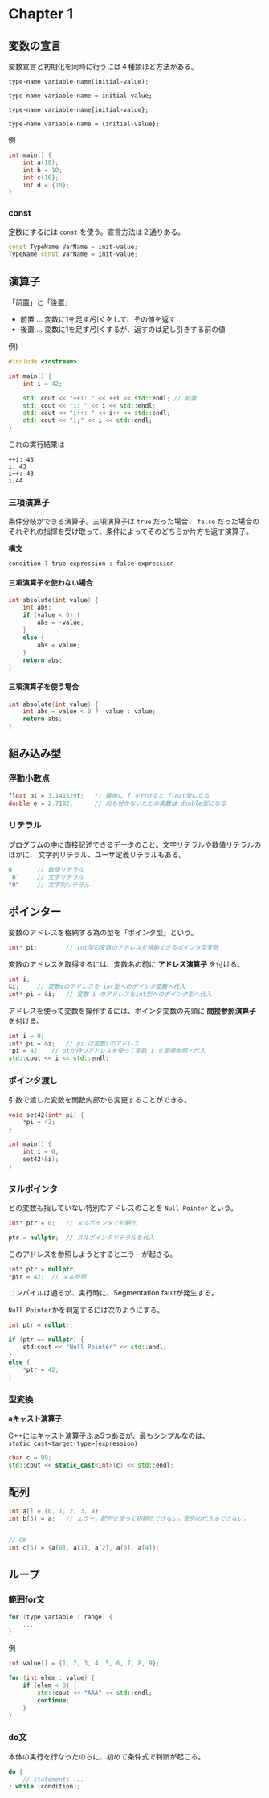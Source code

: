 # Chapter 1

## 変数の宣言

変数宣言と初期化を同時に行うには４種類ほど方法がある。


```
type-name variable-name(initial-value);

type-name variable-name = initial-value;

type-name variable-name{initial-value};

type-name variable-name = {initial-value};
```

例
```cpp
int main() {
    int a(10);
    int b = 10;
    int c{10};
    int d = {10};
}
```

### const
定数にするには `const` を使う。宣言方法は２通りある。

```cpp
const TypeName VarName = init-value;
TypeName const VarName = init-value;
```

## 演算子
「前置」と「後置」
- 前置 ... 変数に1を足す/引くをして、その値を返す
- 後置 ... 変数に1を足す/引くするが、返すのは足し引きする前の値

例)
```cpp
#include <iostream>

int main() {
    int i = 42;

    std::cout << "++i: " << ++i << std::endl; // 前置
    std::cout << "i: " << i << std::endl;
    std::cout << "i++: " << i++ << std::endl;
    std::cout << "i;" << i << std::endl;
}
```

これの実行結果は

```
++i: 43
i: 43
i++: 43
i;44
```

### 三項演算子
条件分岐ができる演算子。三項演算子は `true` だった場合、 `false` だった場合の
それぞれの指揮を受け取って、条件によってそのどちらか片方を返す演算子。

**構文**

```
condition ? true-expression : false-expression
```

#### 三項演算子を使わない場合

```cpp
int absolute(int value) {
    int abs;
    if (value < 0) {
        abs = -value;
    } 
    else {
        abs = value;
    }
    return abs;
}
```

#### 三項演算子を使う場合

```cpp
int absolute(int value) {
    int abs = value < 0 ? -value : value;
    return abs;
}
```

## 組み込み型

### 浮動小数点

```cpp
float pi = 3.141529f;   // 最後に f を付けると float型になる
double e = 2.7182;      // 何も付かないただの実数は double型になる
```

### リテラル
プログラムの中に直接記述できるデータのこと。文字リテラルや数値リテラルのほかに、
文字列リテラル、ユーザ定義リテラルもある。

```cpp
0       // 数値リテラル
'0'     // 文字リテラル
"0"     // 文字列リテラル
```

## ポインター
変数のアドレスを格納する為の型を「ポインタ型」という。

```cpp
int* pi;        // int型の変数のアドレスを格納できるポインタ型変数
```

変数のアドレスを取得するには、変数名の前に **アドレス演算子** を付ける。

```cpp
int i;
&i;     // 変数iのアドレスを int型へのポインタ変数へ代入
int* pi = &i;   // 変数 i のアドレスをint型へのポインタ型へ代入
```

アドレスを使って変数を操作するには、ポインタ変数の先頭に **間接参照演算子** を付ける。

```cpp
int i = 0;
int* pi = &i;   // pi は変数iのアドレス
*pi = 42;   // piが持つアドレスを使って変数 i を間接参照・代入
std::cout << i << std::endl;
```

### ポインタ渡し
引数で渡した変数を関数内部から変更することができる。

```cpp
void set42(int* pi) {
    *pi = 42;
}

int main() {
    int i = 0;
    set42(&i);
}
```

### ヌルポインタ
どの変数も指していない特別なアドレスのことを `Null Pointer` という。

```cpp
int* ptr = 0;   // ヌルポインタで初期化

ptr = nullptr;  // ヌルポインタリテラルを代入
```

このアドレスを参照しようとするとエラーが起きる。

```cpp
int* ptr = nullptr;
*ptr = 42;  // ヌル参照
```

コンパイルは通るが、実行時に、Segmentation faultが発生する。

`Null Pointer`かを判定するには次のようにする。


```cpp
int ptr = nullptr;

if (ptr == nullptr) {
    std:cout << "Null Pointer" << std::endl;
}
else {
    *ptr = 42;
}
```


### 型変換
**aキャスト演算子**

C++にはキャスト演算子ふぁ5つあるが、最もシンプルなのは、 `static_cast<target-type>(expression)`

```cpp
char c = 99;
std::cout << static_cast<int>(c) << std::endl;
```


## 配列

```cpp
int a[] = {0, 1, 2, 3, 4};
int b[5] = a;   // エラー。配列を使って初期化できない。配列の代入もできない。


// OK
int c[5] = {a[0], a[1], a[2], a[3], a[4]};
```


## ループ
### 範囲for文

```cpp
for (type variable : range) {
    ...
}
```

例

```cpp
int value[] = {1, 2, 3, 4, 5, 6, 7, 8, 9};

for (int elem : value) {
    if (elem < 0) {
        std::cout << "AAA" << std::endl;
        continue;
    }
}
```

### do文
本体の実行を行なったのちに、初めて条件式で判断が起こる。

```cpp
do {
    // statements ...
} while (condition);
```

